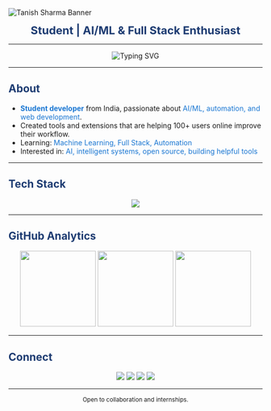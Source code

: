 ![Tanish Sharma Banner](https://capsule-render.vercel.app/api?type=rect&color=1e3c72,E0EAFC&height=160&section=header&text=Tanish%20Sharma&fontSize=44&fontColor=ffffff&fontAlign=50&fontAlignY=50)

<div align="center">
  <span style="font-size:22px; color:#1e3c72;"><b>Student | AI/ML & Full Stack Enthusiast</b></span>
</div>

---

<div align="center">
  <img src="https://readme-typing-svg.demolab.com?font=Fira+Code&weight=600&size=20&pause=800&color=1E3C72&center=true&vCenter=true&width=700&lines=AI%2FML+%26+Automation+Learner;Full+Stack+Builder;Open+Source+Contributor" alt="Typing SVG" />
</div>

---
## <span style="color:#1e3c72"><b>About</b></span>

- <span style="color:#1976D2"><b>Student developer</b></span> from India, passionate about <span style="color:#1976D2">AI/ML, automation, and web development</span>.
- Created tools and extensions that are helping 100+ users online improve their workflow.
- Learning: <span style="color:#1976D2">Machine Learning, Full Stack, Automation</span>
- Interested in: <span style="color:#1976D2">AI, intelligent systems, open source, building helpful tools</span>



<!--
## <span style="color:#1e3c72"><b>Featured Projects</b></span>

- [ProTimer](https://github.com/tanish4181/ProTimer): Advanced Pomodoro Timer with productivity stats.
- [OLMS – Online Library Management System](https://github.com/tanish4181/OLMS-Online-Library-Management-System) ([Demo](https://olms.great-site.net/)): Complete library management.
- [X](https://github.com/tanish4181/X): Personal experiments & learning projects.
-->

---

## <span style="color:#1e3c72"><b>Tech Stack</b></span>

<p align="center">
  <img src="https://skillicons.dev/icons?i=py,js,html,css,php,cpp,mysql,git&theme=dark" />
</p>

---

## <span style="color:#1e3c72"><b>GitHub Analytics</b></span>

<div align="center">
  <img src="https://github-readme-stats.vercel.app/api?username=tanish4181&show_icons=true&theme=radical&hide_border=true" height="150"/>
  <img src="https://github-readme-streak-stats-salesp07.vercel.app/?user=tanish4181&theme=radical&hide_border=true" height="150"/>
  <img src="https://github-readme-stats.vercel.app/api/top-langs/?username=tanish4181&layout=compact&theme=radical&hide_border=true" height="150"/>
</div>

---

## <span style="color:#1e3c72"><b>Connect</b></span>

<p align="center">
  <a href="mailto:tanish41813@gmail.com"><img src="https://img.shields.io/badge/Email-D14836?style=for-the-badge&logo=gmail&logoColor=white"/></a>
  <a href="https://tanish4181.github.io/PortfolioWebsite/"><img src="https://img.shields.io/badge/Portfolio-FF5722?style=for-the-badge&logo=chrome&logoColor=white" /></a>
  <a href="https://twitter.com/tanish4181"><img src="https://img.shields.io/badge/Twitter-1DA1F2?style=for-the-badge&logo=twitter&logoColor=white" /></a>
  <a href="https://leetcode.com/tanish4181"><img src="https://img.shields.io/badge/LeetCode-FFA116?style=for-the-badge&logo=leetcode&logoColor=white" /></a>
</p>

---




<div align="center">
  <sub>Open to collaboration and internships.</sub>
</div>
